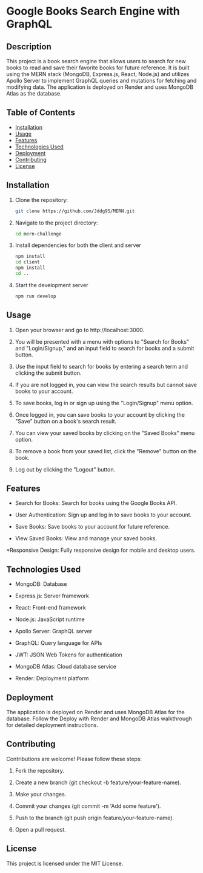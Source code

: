 # Google Books Search Engine with GraphQL

## Description

This project is a book search engine that allows users to search for new books to read and save their favorite books for future reference. It is built using the MERN stack (MongoDB, Express.js, React, Node.js) and utilizes Apollo Server to implement GraphQL queries and mutations for fetching and modifying data. The application is deployed on Render and uses MongoDB Atlas as the database.

## Table of Contents

- [Installation](#installation)
- [Usage](#usage)
- [Features](#features)
- [Technologies Used](#technologies-used)
- [Deployment](#deployment)
- [Contributing](#contributing)
- [License](#license)

## Installation

1. Clone the repository:
   ```bash
   git clone https://github.com/Jddg95/MERN.git
   ```
2. Navigate to the project directory: 
   ```bash
   cd mern-challenge
   ```
3. Install dependencies for both the client and server 
   ```bash 
   npm install
   cd client
   npm install
   cd ..
   ```

4. Start the development server
   ```bash 
   npm run develop
   ```

## Usage
   1. Open your browser and go to http://localhost:3000.

   2. You will be presented with a menu with options to "Search for Books" and "Login/Signup," and an input field to search for books and a submit button.

   3. Use the input field to search for books by entering a search term and clicking the submit button.

   4. If you are not logged in, you can view the search results but cannot save books to your account.

   5. To save books, log in or sign up using the "Login/Signup" menu option.

   6. Once logged in, you can save books to your account by clicking the "Save" button on a book's search result.

   7. You can view your saved books by clicking on the "Saved Books" menu option.

   8. To remove a book from your saved list, click the "Remove" button on the book.

   9. Log out by clicking the "Logout" button.

## Features

   * Search for Books: Search for books using the Google Books API.

   * User Authentication: Sign up and log in to save books to your account.

   * Save Books: Save books to your account for future reference.
   
   * View Saved Books: View and manage your saved books.
   
   *Responsive Design: Fully responsive design for mobile and desktop users.

## Technologies Used

   * MongoDB: Database

   * Express.js: Server framework
   
   * React: Front-end framework
   
   * Node.js: JavaScript runtime
   
   * Apollo Server: GraphQL server
   
   * GraphQL: Query language for APIs
   
   * JWT: JSON Web Tokens for authentication
   
   * MongoDB Atlas: Cloud database service
   
   * Render: Deployment platform
   
## Deployment

   The application is deployed on Render and uses MongoDB Atlas for the database. Follow the Deploy with Render and MongoDB Atlas walkthrough for detailed deployment instructions.

## Contributing

Contributions are welcome! Please follow these steps:

   1. Fork the repository.

   2. Create a new branch (git checkout -b feature/your-feature-name).
   
   3. Make your changes.

   4. Commit your changes (git commit -m 'Add some feature').

   5. Push to the branch (git push origin feature/your-feature-name).
   
   6. Open a pull request.

## License

This project is licensed under the MIT License.
